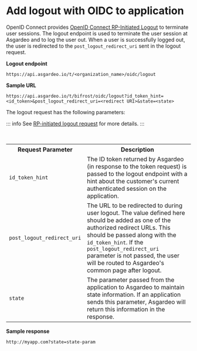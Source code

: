 # Add logout with OIDC to application

OpenID Connect provides [OpenID Connect RP-Initiated Logout](https://openid.net/specs/openid-connect-rpinitiated-1_0.html) to terminate user sessions. The logout endpoint is used to terminate the user session at Asgardeo and to log the user out. When a user is
successfully logged out, the user is redirected to the `post_logout_redirect_uri` sent in the logout request.

**Logout endpoint**

``` no-line-numbers
https://api.asgardeo.io/t/<organization_name>/oidc/logout
```

**Sample URL**

``` no-line-numbers
https://api.asgardeo.io/t/bifrost/oidc/logout?id_token_hint=<id_token>&post_logout_redirect_uri=<redirect URI>&state=<state>
```

The logout request has the following parameters:

::: info
 See [RP-initiated logout request](https://openid.net/specs/openid-connect-rpinitiated-1_0.html#RPLogout) for more details.
:::

<br>
<table>
  <tr>
    <th>Request Parameter</th>
    <th>Description</th> 
  </tr>
  <tr>
    <td><code>id_token_hint</code><Badge text="Recommended" type="recommended"/></td>
    <td>The ID token returned by Asgardeo (in response to the token request) is passed to the logout endpoint with a hint about the customer's current authenticated session on the application.</td>
  </tr>
  <tr>
    <td><code>post_logout_redirect_uri</code><Badge text="Optional" type="optional"/></td>
    <td>The URL to be redirected to during user logout. The value defined here should be added as one of the <a :href="$withBase('/references/app-settings/oidc-settings-for-app/#authorized-redirect-urls')">authorized redirect URLs</a>. This should be passed along with the <code>id_token_hint</code>. If the <code>post_logout_redirect_uri</code> parameter is not passed, the user will be routed to Asgardeo's common page after logout.</td>
  </tr>
  <tr>
    <td><code>state</code><Badge text="Optional" type="optional"/></td>
    <td>The parameter passed from the application to Asgardeo to maintain state information. If an application sends this parameter, Asgardeo will return this information in the response.</td>
  </tr>
</table>

**Sample response**

``` no-line-numbers
http://myapp.com?state=state-param
```

<br>
